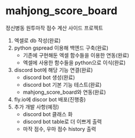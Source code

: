 # mahjong_score_board
정신병동 원투마작 점수 계산 사이드 프로젝트
1. 엑셀로 db 작성(완료)
2. python gspread 이용해 백엔드 구축(완료)
    * 기존에 구현해둔 엑셀 함수들을 이용한 연동(완료)
    * 엑셀에 사용한 함수들을 python으로 이식(완료)
3. discord bot에 해당 기능 연결(완료)
    * discord bot 생성(완료)
    * discord bot 기본 기능 테스트(완료)
    * mahjong_score_board와 연동(완료)
4. fly.io에 discor bot 배포(진행중)
5. 추가 개발 사항(예정)
    * discord bot 클래스 화
    * discord bot table로 더 이쁘게 출력
    * 마작 점수, 우마 점수 history 출력